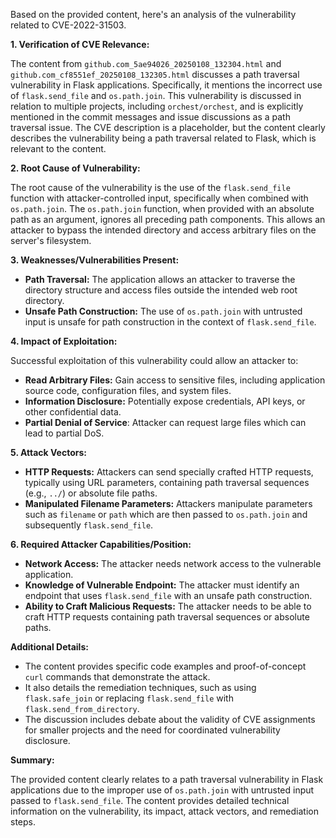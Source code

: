 Based on the provided content, here's an analysis of the vulnerability related to CVE-2022-31503.

**1. Verification of CVE Relevance:**

The content from `github.com_5ae94026_20250108_132304.html` and `github.com_cf8551ef_20250108_132305.html` discusses a path traversal vulnerability in Flask applications. Specifically, it mentions the incorrect use of `flask.send_file` and `os.path.join`. This vulnerability is discussed in relation to multiple projects, including `orchest/orchest`, and is explicitly mentioned in the commit messages and issue discussions as a path traversal issue. The CVE description is a placeholder, but the content clearly describes the vulnerability being a path traversal related to Flask, which is relevant to the content.

**2. Root Cause of Vulnerability:**

The root cause of the vulnerability is the use of the `flask.send_file` function with attacker-controlled input, specifically when combined with `os.path.join`. The `os.path.join` function, when provided with an absolute path as an argument, ignores all preceding path components. This allows an attacker to bypass the intended directory and access arbitrary files on the server's filesystem.

**3. Weaknesses/Vulnerabilities Present:**

*   **Path Traversal:** The application allows an attacker to traverse the directory structure and access files outside the intended web root directory.
*   **Unsafe Path Construction:** The use of `os.path.join` with untrusted input is unsafe for path construction in the context of `flask.send_file`.

**4. Impact of Exploitation:**

Successful exploitation of this vulnerability could allow an attacker to:

*   **Read Arbitrary Files:** Gain access to sensitive files, including application source code, configuration files, and system files.
*   **Information Disclosure:** Potentially expose credentials, API keys, or other confidential data.
*   **Partial Denial of Service**: Attacker can request large files which can lead to partial DoS.

**5. Attack Vectors:**

*   **HTTP Requests:** Attackers can send specially crafted HTTP requests, typically using URL parameters, containing path traversal sequences (e.g., `../`) or absolute file paths.
*   **Manipulated Filename Parameters:** Attackers manipulate parameters such as `filename` or `path` which are then passed to `os.path.join` and subsequently `flask.send_file`.

**6. Required Attacker Capabilities/Position:**

*   **Network Access:** The attacker needs network access to the vulnerable application.
*   **Knowledge of Vulnerable Endpoint:** The attacker must identify an endpoint that uses `flask.send_file` with an unsafe path construction.
*   **Ability to Craft Malicious Requests:** The attacker needs to be able to craft HTTP requests containing path traversal sequences or absolute paths.

**Additional Details:**

*   The content provides specific code examples and proof-of-concept `curl` commands that demonstrate the attack.
*   It also details the remediation techniques, such as using `flask.safe_join` or replacing `flask.send_file` with `flask.send_from_directory`.
*   The discussion includes debate about the validity of CVE assignments for smaller projects and the need for coordinated vulnerability disclosure.

**Summary:**

The provided content clearly relates to a path traversal vulnerability in Flask applications due to the improper use of `os.path.join` with untrusted input passed to `flask.send_file`. The content provides detailed technical information on the vulnerability, its impact, attack vectors, and remediation steps.